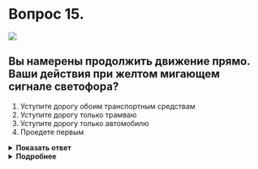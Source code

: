 # Вопрос 15.

![](https://s.drom.ru/i24228/pdd/tickets/2016/1543885430.jpg)

## Вы намерены продолжить движение прямо. Ваши действия при желтом мигающем сигнале светофора?

1. Уступите дорогу обоим транспортным средствам
2. Уступите дорогу только трамваю
3. Уступите дорогу только автомобилю
4. Проедете первым

<details>
<summary><b>Показать ответ</b></summary>
Правильный ответ: 3
</details>
<details>
<summary><b>Подробнее</b></summary>
При жёлтом мигающем сигнале светофора перекрёсток является нерегулируемым, неравнозначным. Главная дорога меняет направление. Преимущество имеют транспортные средства, находящиеся на главной дороге, которые между собой руководствуются «правилом правой руки», т.е. у кого помеха справа, тот и уступает. У Вас помеха справа, уступаете дорогу только легковому автомобилю.
(«Дорожные знаки», пункты 13.3, 13.9, 13.10, 13.11 ПДД)
</details>